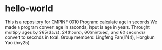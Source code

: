 # hello-world
This is a repository for CMPINF 0010
Program: calculate age in seconds
We made a program convert age in seconds, input is age in years. Throught multiply ages by 365(days), 24(hours), 60(mintues), and 60(seconds) convert to seconds in total. 
Group members: Lingfeng Fan(lif44), Hongkun Yao (hoy25)
